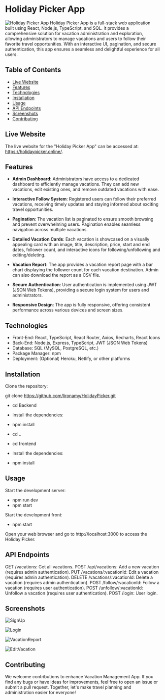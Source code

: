 # Holiday Picker App

![Holiday Picker App](https://github.com/lironamy/HolidayPicker/assets/122408173/ac4c1d4e-ea78-45c9-bd15-c12135c97ff3)
 Holiday Picker App is a full-stack web application built using React, Node.js, TypeScript, and SQL. It provides a comprehensive solution for vacation administration and exploration, allowing administrators to manage vacations and users to follow their favorite travel opportunities. With an interactive UI, pagination, and secure authentication, this app ensures a seamless and delightful experience for all users.
## Table of Contents
- [Live Website](#life-website)
- [Features](#features)
- [Technologies](#technologies)
- [Installation](#installation)
- [Usage](#usage)
- [API Endpoints](#api-endpoints)
- [Screenshots](#screenshots)
- [Contributing](#contributing)

## Live Website

The live website for the "Holiday Picker App" can be accessed at:
https://holidaypicker.online/.


## Features

- **Admin Dashboard**: Administrators have access to a dedicated dashboard to efficiently manage vacations. They can add new vacations, edit existing ones, and remove outdated vacations with ease.

- **Interactive Follow System**: Registered users can follow their preferred vacations, receiving timely updates and staying informed about exciting travel opportunities.

- **Pagination**: The vacation list is paginated to ensure smooth browsing and prevent overwhelming users. Pagination enables seamless navigation across multiple vacations.

- **Detailed Vacation Cards**: Each vacation is showcased on a visually appealing card with an image, title, description, price, start and end dates, follower count, and interactive icons for following/unfollowing and editing/deleting.

- **Vacation Report**: The app provides a vacation report page with a bar chart displaying the follower count for each vacation destination. Admin can also download the report as a CSV file.

- **Secure Authentication**: User authentication is implemented using JWT (JSON Web Tokens), providing a secure login system for users and administrators.

- **Responsive Design**: The app is fully responsive, offering consistent performance across various devices and screen sizes.


## Technologies

- Front-End: React, TypeScript, React Router, Axios, Recharts, React Icons
- Back-End: Node.js, Express, TypeScript, JWT (JSON Web Tokens)
- Database: SQL (MySQL, PostgreSQL, etc.)
- Package Manager: npm
- Deployment: (Optional) Heroku, Netlify, or other platforms

## Installation

 Clone the repository:

 git clone https://github.com/lironamy/HolidayPicker.git

- cd Backend 
- Install the dependencies:
- npm install

- cd ..
-  cd frontend 
-  Install the dependencies:
-  npm install  

## Usage

Start the development server:
 
- npm run dev
- npm start

Start the development front:

- npm start


Open your web browser and go to http://localhost:3000 to access the Holiday Picker.

## API Endpoints

GET /vacations: Get all vacations.
POST /api/vacations: Add a new vacation (requires admin authentication).
PUT /vacations/:vacationId: Edit a vacation (requires admin authentication).
DELETE /vacations/:vacationId: Delete a vacation (requires admin authentication).
POST /follow/:vacationId: Follow a vacation (requires user authentication).
POST /unfollow/:vacationId: Unfollow a vacation (requires user authentication).
POST /login: User login.

## Screenshots

![SignUp](https://github.com/lironamy/HolidayPicker/assets/122408173/7d9faf44-8ed0-42ae-b10f-5eed282ec55f)

![Login](https://github.com/lironamy/HolidayPicker/assets/122408173/f88b3c1e-38fb-479b-b0c4-750f6167c9c5)

![VacationReport](https://github.com/lironamy/HolidayPicker/assets/122408173/8568a539-543a-4856-9434-b6938ea9da5f)


![EditVacation](https://github.com/lironamy/HolidayPicker/assets/122408173/e1f0dd76-a524-4412-b41e-f860e305f041)

## Contributing

We welcome contributions to enhance Vacation Management App.
If you find any bugs or have ideas for improvements, 
feel free to open an issue or submit a pull request. 
Together, let's make travel planning and administration easier for everyone!







